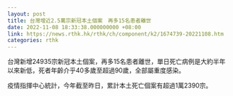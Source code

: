 ```yaml
---
layout: post
title: 台灣增近2.5萬宗新冠本土個案　再多15名患者離世
date: 2022-11-08 18:33:38.000000000 +08:00
link: https://news.rthk.hk/rthk/ch/component/k2/1674739-20221108.htm
categories: rthk
---
```


台灣新增24935宗新冠本土個案，再多15名患者離世，單日死亡病例是大約半年以來新低，死者年齡介乎40多歲至超過90歲，全部屬重度感染。

疫情指揮中心統計，今年截至昨日，累計本土死亡個案有超過1萬2390宗。
